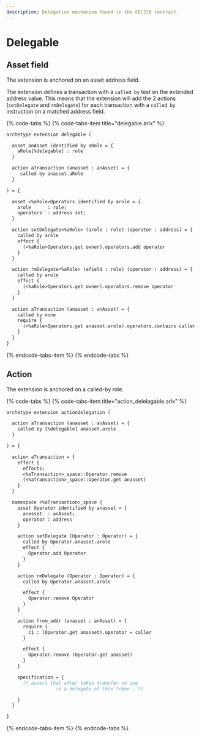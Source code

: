 ```yaml
---
description: Delegation mechanism found in the ERC720 contract.
---
```


# Delegable

## Asset field

The extension is anchored on an asset address field. 

The extension defines a transaction with a `called by` test on the extended address value. This means that the extension will add the 2 actions \(`setDelegate` and `rmDelegate`\) for each transaction with a `called by` instruction on a matched address field.

{% code-tabs %}
{% code-tabs-item title="delegable.arlx" %}
```ocaml
archetype extension delegable (

  asset anAsset identified by aRole = {
    aRole[%delegable] : role
  }

  action aTransaction (anasset : anAsset) = {
     called by anasset.aRole
  }

) = {

  asset <%aRole>Operators identified by arole = {
    arole      : role;
    operators  : address set;
  }

  action setDelegate<%aRole> (arole : role) (operator : address) = {
    called by arole
    effect {
      (<%aRole>Operators.get owner).operators.add operator
    }
  }

  action rmDelegate<%aRole> (afield : role) (operator : address) = {
    called by arole
    effect {
      (<%aRole>Operators.get owner).operators.remove operator
    }
  }

  action aTransaction (anasset : anAsset) = {
    called by none
    require {
      (<%aRole>Operators.get anasset.arole).operators.contains caller
    }
  }
}
```
{% endcode-tabs-item %}
{% endcode-tabs %}

## Action

The extension is anchored on a called-by role. 

{% code-tabs %}
{% code-tabs-item title="action\_delelagable.arlx" %}
```ocaml
archetype extension actiondelegation (

  action aTransaction (anasset : anAsset) = {
    called by [%delegable] anasset.arole
  }

) = {

  action aTransaction = {
    effect {
      effects;
      <%aTransaction>_space::Operator.remove
      (<%aTransaction>_space::Operator.get anasset)
    }
  }

  namespace <%aTransaction>_space {
    asset Operator identified by anasset = {
      anasset  : anAsset;
      operator : address
    }

    action setDelegate (Operator : Operator) = {
      called by Operator.anasset.arole
      effect {
        Operator.add Operator
      }
    }

    action rmDelegate (Operator : Operator) = {
      called by Operator.anasset.arole

      effect {
        Operator.remove Operator
      }
    }

    action from_addr (anasset : anAsset) = {
      require {
        c1 : (Operator.get anasset).operator = caller
      }

      effect {
        Operator.remove (Operator.get anasset)
      }
    }

    specification = {
      (* assert that after token transfer no one 
                  is a delegate of this token … *)

    }
  }

}

```
{% endcode-tabs-item %}
{% endcode-tabs %}

